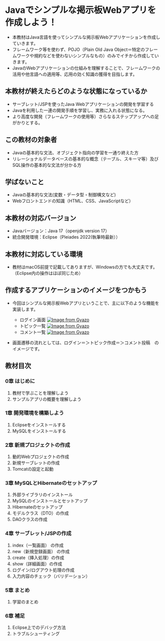 # Javaでシンプルな掲示板Webアプリを作成しよう！
- 本教材はJava言語を使ってシンプルな掲示板Webアプリケーションを作成していきます。  
- フレームワーク等を使わず、POJO（Plain Old Java Object＝特定のフレームワークや規約などを使わないシンプルなもの）のみでイチから作成していきます。  
- JavaのWebアプリケーションの仕組みを理解することで、フレームワークの活用や他言語への適用等、応用の効く知識の獲得を目指します。  

## 本教材が終えたらどのような状態になっているか
- サーブレット/JSPを使ったJava Webアプリケーションの開発を学習する
- Javaを利用した一連の開発手順を学習し、実務に入れる状態になる。
- より高度な開発（フレームワークの使用等）さらなるステップアップへの足がかりとする。

## この教材の対象者
- Javaの基本的な文法、オブジェクト指向の学習を一通り終えた方
- リレーショナルデータベースの基本的な概念（テーブル、スキーマ等）及びSQL操作の基本的な文法が分かる方

## 学ばないこと
- Javaの基本的な文法(変数・データ型・制御構文など)
- Webフロントエンドの知識（HTML、CSS、JavaScriptなど）

## 本教材の対応バージョン
- Javaバージョン：Java 17（openjdk version 17）
- 統合開発環境：Eclipse（Pleiades 2022(執筆時最新））

## 本教材に対応している環境
- 教材はmacOS前提で記載してありますが、Windowsの方でも大丈夫です。（Eclipse内の操作はほぼ同じため）

## 作成するアプリケーションのイメージをつかもう
- 今回はシンプルな掲示板Webアプリということで、主に以下のような機能を実装します。
  - ログイン画面
[![Image from Gyazo](https://i.gyazo.com/949ef8aa223972e0e06a275a0ac6bcf1.png)](https://gyazo.com/949ef8aa223972e0e06a275a0ac6bcf1)
  - トピック一覧
[![Image from Gyazo](https://i.gyazo.com/6e373d7d91c084a2e924bc6b5ae0feb8.png)](https://gyazo.com/6e373d7d91c084a2e924bc6b5ae0feb8)
  - コメント一覧
[![Image from Gyazo](https://i.gyazo.com/af49831da25794027e4416e07994f0dc.png)](https://gyazo.com/af49831da25794027e4416e07994f0dc)

- 画面遷移の流れとしては、ログイン＝＞トピック作成＝＞コメント投稿　のイメージです。

## 教材目次

### 0章 はじめに
1. 教材で学ぶことを理解しよう
2. サンプルアプリの概要を理解しよう

### 1章 開発環境を構築しよう
1. Eclipseをインストールする
2. MySQLをインストールする

### 2章 新規プロジェクトの作成
1. 動的Webプロジェクトの作成
3. 新規サーブレットの作成
4. Tomcatの設定と起動

### 3章 MySQLとHibernateのセットアップ
1. 外部ライブラリのインストール
2. MySQLのインストールとセットアップ
3. Hibernateのセットアップ
4. モデルクラス（DTO）の作成
5. DAOクラスの作成

### 4章 サーブレット/JSPの作成
1. index（一覧画面） の作成
2. new（新規登録画面） の作成
3. create（挿入処理）の作成
4. show（詳細画面）の作成
5. ログイン/ログアウト処理の作成
6. 入力内容のチェック（バリデーション）

### 5章 まとめ
1. 学習のまとめ

### 6章 補足
1. Eclipse上でのデバッグ方法
2. トラブルシューティング
